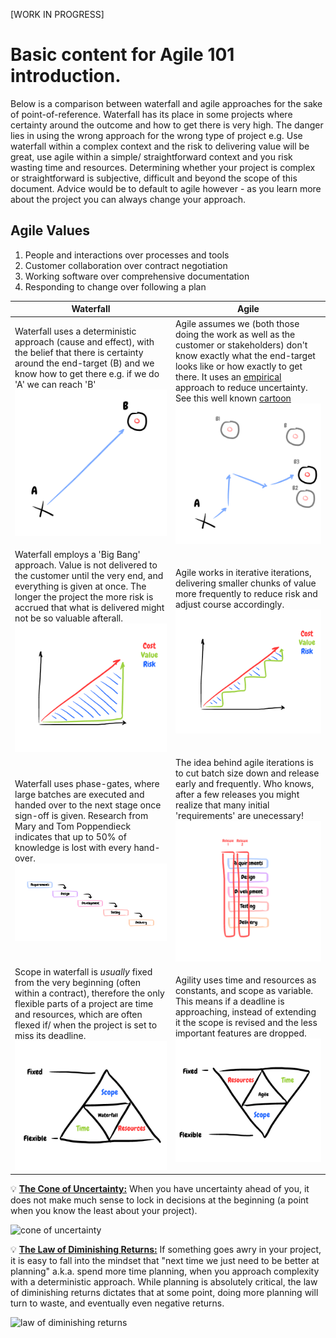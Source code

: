 [WORK IN PROGRESS]

# Basic content for Agile 101 introduction.

Below is a comparison between waterfall and agile approaches for the sake of point-of-reference. Waterfall has its place in some projects where certainty around the outcome and how to get there is very high. The danger lies in using the wrong approach for the wrong type of project e.g. Use waterfall within a complex context and the risk to delivering value will be great, use agile within a simple/ straightforward context and you risk wasting time and resources. Determining whether your project is complex or straightforward is subjective, difficult and beyond the scope of this document. Advice would be to default to agile however - as you learn more about the project you can always change your approach.

## Agile Values
1. People and interactions over processes and tools
2. Customer collaboration over contract negotiation
3. Working software over comprehensive documentation
4. Responding to change over following a plan

Waterfall | Agile
----------|-------------
Waterfall uses a deterministic approach (cause and effect), with the belief that there is certainty around the end-target (B) and we know how to get there e.g. if we do 'A' we can reach 'B' ![certainty](./images/certainty.png) | Agile assumes we (both those doing the work as well as the customer or stakeholders) don't know exactly what the end-target looks like or how exactly to get there. It uses an [empirical](https://en.wikipedia.org/wiki/Empiricism) approach to reduce uncertainty. See this well known [cartoon](https://i0.wp.com/blogs.perficientdigital.com/files/2011/07/treecomicbig.jpg?w=800&ssl=1)![uncertainty](./images/uncertainty.png)
Waterfall employs a 'Big Bang' approach. Value is not delivered to the customer until the very end, and everything is given at once. The longer the project the more risk is accrued that what is delivered might not be so valuable afterall. ![certainty](./images/cost_value_waterfall.png) | Agile works in iterative iterations, delivering smaller chunks of value more frequently to reduce risk and adjust course accordingly. ![certainty](./images/cost_value_agile.png)
Waterfall uses phase-gates, where large batches are executed and handed over to the next stage once sign-off is given. Research from Mary and Tom Poppendieck indicates that up to 50% of knowledge is lost with every hand-over. ![certainty](./images/waterfall_process.png) | The idea behind agile iterations is to cut batch size down and release early and frequently. Who knows, after a few releases you might realize that many initial 'requirements' are unecessary! ![certainty](./images/agile_process.png)
Scope in waterfall is _usually_ fixed from the very beginning (often within a contract), therefore the only flexible parts of a project are time and resources, which are often flexed if/ when the project is set to miss its deadline. ![certainty](./images/iron_triangle_waterfall.png) | Agility uses time and resources as constants, and scope as variable. This means if a deadline is approaching, instead of extending it the scope is revised and the less important features are dropped. ![certainty](./images/iron_triangle_agile.png)


:bulb: **[The Cone of Uncertainty:](http://www.agilenutshell.com/cone_of_uncertainty)** When you have uncertainty ahead of you, it does not make much sense to lock in decisions at the beginning (a point when you know the least about your project).

![cone of uncertainty](http://www.agilenutshell.com/assets/definitions/cone-of-uncertainty.png)

:bulb: **[The Law of Diminishing Returns:](http://blog.garridovaz.com/agile-planning-and-the-law-of-diminishing-returns/)** If something goes awry in your project, it is easy to fall into the mindset that "next time we just need to be better at planning" a.k.a. spend more time planning, when you approach complexity with a deterministic approach. While planning is absolutely critical, the law of diminishing returns dictates that at some point, doing more planning will turn to waste, and eventually even negative returns.

![law of diminishing returns](http://blog.garridovaz.com/wp-content/uploads/2017/07/Diminishing-returns-1024x727.png)
